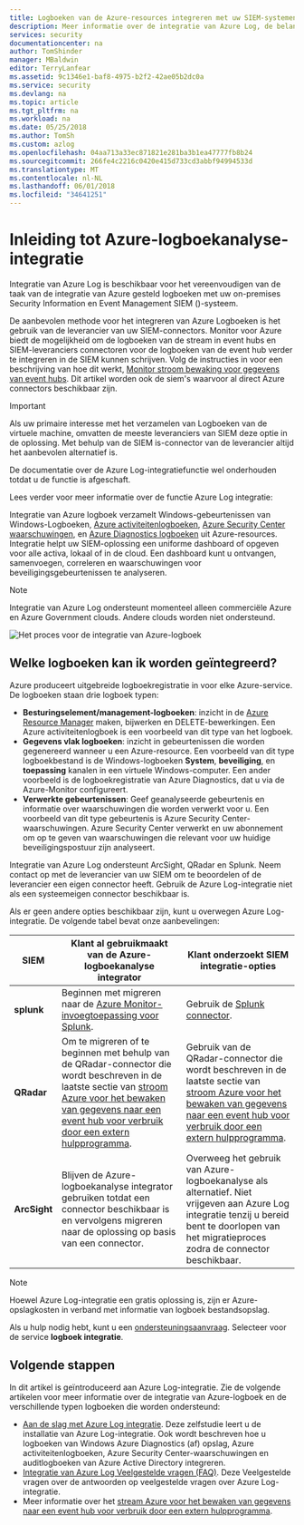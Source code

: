 ```yaml
---
title: Logboeken van de Azure-resources integreren met uw SIEM-systemen | Microsoft Docs
description: Meer informatie over de integratie van Azure Log, de belangrijkste mogelijkheden en hoe het werkt.
services: security
documentationcenter: na
author: TomShinder
manager: MBaldwin
editor: TerryLanfear
ms.assetid: 9c1346e1-baf8-4975-b2f2-42ae05b2dc0a
ms.service: security
ms.devlang: na
ms.topic: article
ms.tgt_pltfrm: na
ms.workload: na
ms.date: 05/25/2018
ms.author: TomSh
ms.custom: azlog
ms.openlocfilehash: 04aa713a33ec871821e281ba3b1ea47777fb8b24
ms.sourcegitcommit: 266fe4c2216c0420e415d733cd3abbf94994533d
ms.translationtype: MT
ms.contentlocale: nl-NL
ms.lasthandoff: 06/01/2018
ms.locfileid: "34641251"
---
```

# <a name="introduction-to-azure-log-integration"></a>Inleiding tot Azure-logboekanalyse-integratie

Integratie van Azure Log is beschikbaar voor het vereenvoudigen van de taak van de integratie van Azure gesteld logboeken met uw on-premises Security Information en Event Management SIEM ()-systeem.

 De aanbevolen methode voor het integreren van Azure Logboeken is het gebruik van de leverancier van uw SIEM-connectors. Monitor voor Azure biedt de mogelijkheid om de logboeken van de stream in event hubs en SIEM-leveranciers connectoren voor de logboeken van de event hub verder te integreren in de SIEM kunnen schrijven.  Volg de instructies in voor een beschrijving van hoe dit werkt, [Monitor stroom bewaking voor gegevens van event hubs](../monitoring-and-diagnostics/monitor-stream-monitoring-data-event-hubs.md). Dit artikel worden ook de siem's waarvoor al direct Azure connectors beschikbaar zijn.  

> [!IMPORTANT]
> Als uw primaire interesse met het verzamelen van Logboeken van de virtuele machine, omvatten de meeste leveranciers van SIEM deze optie in de oplossing. Met behulp van de SIEM is-connector van de leverancier altijd het aanbevolen alternatief is.

De documentatie over de Azure Log-integratiefunctie wel onderhouden totdat u de functie is afgeschaft.

Lees verder voor meer informatie over de functie Azure Log integratie:

Integratie van Azure logboek verzamelt Windows-gebeurtenissen van Windows-Logboeken, [Azure activiteitenlogboeken](../monitoring-and-diagnostics/monitoring-overview-activity-logs.md), [Azure Security Center waarschuwingen](../security-center/security-center-intro.md), en [Azure Diagnostics logboeken](../monitoring-and-diagnostics/monitoring-overview-of-diagnostic-logs.md) uit Azure-resources. Integratie helpt uw SIEM-oplossing een uniforme dashboard of opgeven voor alle activa, lokaal of in de cloud. Een dashboard kunt u ontvangen, samenvoegen, correleren en waarschuwingen voor beveiligingsgebeurtenissen te analyseren.

> [!NOTE]
> Integratie van Azure Log ondersteunt momenteel alleen commerciële Azure en Azure Government clouds. Andere clouds worden niet ondersteund.

![Het proces voor de integratie van Azure-logboek][1]

## <a name="what-logs-can-i-integrate"></a>Welke logboeken kan ik worden geïntegreerd?

Azure produceert uitgebreide logboekregistratie in voor elke Azure-service. De logboeken staan drie logboek typen:

* **Besturingselement/management-logboeken**: inzicht in de [Azure Resource Manager](../azure-resource-manager/resource-group-overview.md) maken, bijwerken en DELETE-bewerkingen. Een Azure activiteitenlogboek is een voorbeeld van dit type van het logboek.
* **Gegevens vlak logboeken**: inzicht in gebeurtenissen die worden gegenereerd wanneer u een Azure-resource. Een voorbeeld van dit type logboekbestand is de Windows-logboeken **System**, **beveiliging**, en **toepassing** kanalen in een virtuele Windows-computer. Een ander voorbeeld is de logboekregistratie van Azure Diagnostics, dat u via de Azure-Monitor configureert.
* **Verwerkte gebeurtenissen**: Geef geanalyseerde gebeurtenis en informatie over waarschuwingen die worden verwerkt voor u. Een voorbeeld van dit type gebeurtenis is Azure Security Center-waarschuwingen. Azure Security Center verwerkt en uw abonnement om op te geven van waarschuwingen die relevant voor uw huidige beveiligingspostuur zijn analyseert.

Integratie van Azure Log ondersteunt ArcSight, QRadar en Splunk. Neem contact op met de leverancier van uw SIEM om te beoordelen of de leverancier een eigen connector heeft. Gebruik de Azure Log-integratie niet als een systeemeigen connector beschikbaar is.

Als er geen andere opties beschikbaar zijn, kunt u overwegen Azure Log-integratie. De volgende tabel bevat onze aanbevelingen:

|SIEM | Klant al gebruikmaakt van de Azure-logboekanalyse integrator | Klant onderzoekt SIEM integratie-opties|
|---------|--------------------------|-------------------------------------------|
|**splunk** | Beginnen met migreren naar de [Azure Monitor-invoegtoepassing voor Splunk](https://splunkbase.splunk.com/app/3534/). | Gebruik de [Splunk connector](https://splunkbase.splunk.com/app/3534/). |
|**QRadar** | Om te migreren of te beginnen met behulp van de QRadar-connector die wordt beschreven in de laatste sectie van [stroom Azure voor het bewaken van gegevens naar een event hub voor verbruik door een extern hulpprogramma](../monitoring-and-diagnostics/monitor-stream-monitoring-data-event-hubs.md). | Gebruik van de QRadar-connector die wordt beschreven in de laatste sectie van [stroom Azure voor het bewaken van gegevens naar een event hub voor verbruik door een extern hulpprogramma](../monitoring-and-diagnostics/monitor-stream-monitoring-data-event-hubs.md). |
|**ArcSight** | Blijven de Azure-logboekanalyse integrator gebruiken totdat een connector beschikbaar is en vervolgens migreren naar de oplossing op basis van een connector.  | Overweeg het gebruik van Azure-logboekanalyse als alternatief. Niet vrijgeven aan Azure Log integratie tenzij u bereid bent te doorlopen van het migratieproces zodra de connector beschikbaar. |

> [!NOTE]
> Hoewel Azure Log-integratie een gratis oplossing is, zijn er Azure-opslagkosten in verband met informatie van logboek bestandsopslag.

Als u hulp nodig hebt, kunt u een [ondersteuningsaanvraag](../azure-supportability/how-to-create-azure-support-request.md). Selecteer voor de service **logboek integratie**.

## <a name="next-steps"></a>Volgende stappen

In dit artikel is geïntroduceerd aan Azure Log-integratie. Zie de volgende artikelen voor meer informatie over de integratie van Azure-logboek en de verschillende typen logboeken die worden ondersteund:

* [Aan de slag met Azure Log integratie](security-azure-log-integration-get-started.md). Deze zelfstudie leert u de installatie van Azure Log-integratie. Ook wordt beschreven hoe u logboeken van Windows Azure Diagnostics (af) opslag, Azure activiteitenlogboeken, Azure Security Center-waarschuwingen en auditlogboeken van Azure Active Directory integreren.
* [Integratie van Azure Log Veelgestelde vragen (FAQ)](security-azure-log-integration-faq.md). Deze Veelgestelde vragen over de antwoorden op veelgestelde vragen over Azure Log-integratie.
* Meer informatie over het [stream Azure voor het bewaken van gegevens naar een event hub voor verbruik door een extern hulpprogramma](../monitoring-and-diagnostics/monitor-stream-monitoring-data-event-hubs.md).

<!--Image references-->
[1]: ./media/security-azure-log-integration-overview/azure-log-integration.png
